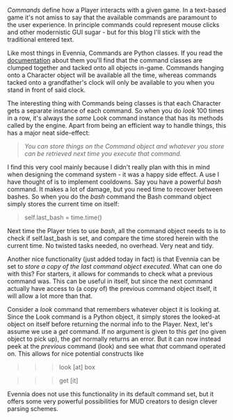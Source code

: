 _Commands_ define how a Player interacts with a given game. In a text-based game it's not amiss to say that the available commands are paramount to the user experience. In principle commands could represent mouse clicks and other modernistic GUI sugar - but for this blog I'll stick with the traditional entered text.  
  
Like most things in Evennia, Commands are Python classes. If you read the [documentation](http://code.google.com/p/evennia/wiki/Commands) about them you'll find that the command classes are clumped together and tacked onto all objects in-game. Commands hanging onto a Character object will be available all the time, whereas commands tacked onto a grandfather's clock will only be available to you when you stand in front of said clock.  
  
The interesting thing with Commands being classes is that each Character gets a separate instance of each command. So when you do _look_ 100 times in a row, it's always the _same_ Look command instance that has its methods called by the engine. Apart from being an efficient way to handle things, this has a major neat side-effect:  

> _You can store things on the Command object and whatever you store can be retrieved next time you execute that command._

  
I find this very cool mainly because I didn't really plan with this in mind when designing the command system - it was a happy side effect. A use I have thought of is to implement cooldowns. Say you have a powerful _bash_ command. It makes a lot of damage, but you need time to recover between bashes. So when you do the _bash_ command the Bash command object simply stores the current time on itself:  

> self.last_bash = time.time()

Next time the Player tries to use _bash_, all the command object needs to is to check if self.last_bash is set, and compare the time stored herein with the current time. No twisted tasks needed, no overhead. Very neat and tidy.  
  
Another nice functionality (just added today in fact) is that Evennia can be set to _store a copy of the last command object executed_. What can one do with this? For starters, it allows for commands to check what a previous command was. This can be useful in itself, but since the next command actually have access to (a copy of) the previous command object itself, it will allow a lot more than that.  
  
Consider a _look_ command that remembers whatever object it is looking at. Since the Look command is a Python object, it simply stores the looked-at object on itself before returning the normal info to the Player. Next, let's assume we use a _get_ command. If no argument is given to this _get_ (no given object to pick up), the _get_ normally returns an error. But it can now instead peek at the _previous_ command (look) and see what _that_ command operated on. This allows for nice potential constructs like  

> >> look [at] box 

> >> get [it]

Evennia does not use this functionality in its default command set, but it offers some very powerful possibilities for MUD creators to design clever parsing schemes.